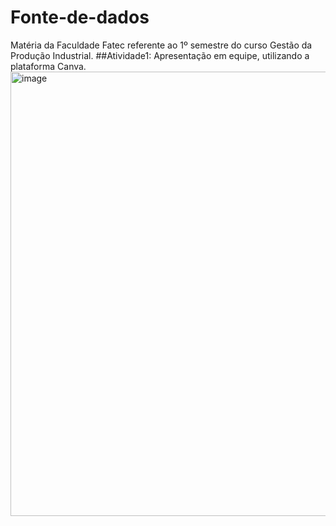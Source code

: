 # Fonte-de-dados
Matéria da Faculdade Fatec referente ao 1º semestre do curso Gestão da Produção Industrial.
##Atividade1: Apresentação em equipe, utilizando a plataforma Canva.
<img width="1456" height="711" alt="image" src="https://github.com/user-attachments/assets/bca9f430-c75f-48e3-ae0a-148afb13c202" />
